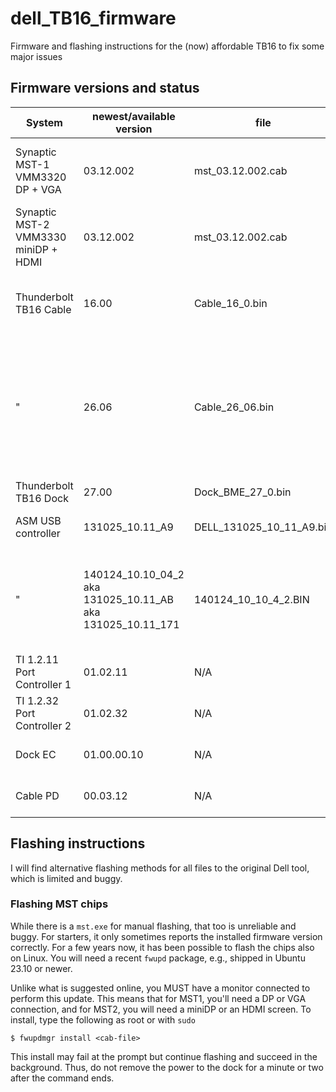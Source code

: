 # dell_TB16_firmware
Firmware and flashing instructions for the (now) affordable TB16 to fix some major issues

## Firmware versions and status

System | newest/available version | file | fixes? | alt flashing |
--- | --- | --- | --- | ---
Synaptic MST-1 VMM3320 DP + VGA | 03.12.002 | mst_03.12.002.cab | Glitches on screens, compatibility for MacBooks | Linux |
Synaptic MST-2 VMM3330 miniDP + HDMI | 03.12.002 | mst_03.12.002.cab | " "  | Linux |
Thunderbolt TB16 Cable | 16.00 | Cable_16_0.bin | Fixes MacBook charging problem (to confirm) | Linux |
  " | 26.06 | Cable_26_06.bin | Unofficial update borrowed from WD15, fixes "DROM data CRC32 mismatch" error and random display malfunction | Linux |
Thunderbolt TB16 Dock | 27.00 | Dock_BME_27_0.bin | Unknown benefits | Linux |
ASM USB controller | 	131025_10.11_A9 | DELL_131025_10_11_A9.bin | Fixes Realtek audio noise | Windows/Linux |
 " | 	140124_10.10_04_2 aka 131025_10.11_AB aka 131025_10.11_171 | 140124_10_10_4_2.BIN | Unofficial update, fixes S3 wakeup hang for RTL Ethernet controller | Windows/Linux |
TI 1.2.11 Port Controller 1	 | 01.02.11 | N/A | Updated through BIOS | none yet | 
TI 1.2.32 Port Controller 2	| 01.02.32 | N/A | Updated through BIOS | none yet | 
Dock EC | 01.00.00.10 | N/A | Updated through BIOS | none yet | 
Cable PD | 00.03.12 | N/A | Updated through BIOS | none yet | 

## Flashing instructions

I will find alternative flashing methods for all files to the original Dell tool, which is limited and buggy.

### Flashing MST chips

While there is a `mst.exe` for manual flashing, that too is unreliable and buggy. For starters, it only sometimes reports the installed firmware version correctly.
For a few years now, it has been possible to flash the chips also on Linux. You will need a recent `fwupd` package, e.g., shipped in Ubuntu 23.10 or newer.

Unlike what is suggested online, you MUST have a monitor connected to perform this update. This means that for MST1, you'll need a DP or VGA connection, and for MST2, you will need a miniDP or an HDMI screen.
To install, type the following as root or with `sudo`

```
$ fwupdmgr install <cab-file>
```
This install may fail at the prompt but continue flashing and succeed in the background. Thus, do not remove the power to the dock for a minute or two after the command ends.

